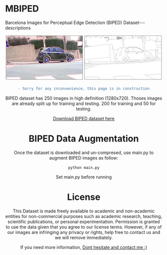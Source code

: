 # MBIPED
Barcelona Images for Perceptual Edge Detection (BIPED) Dataset---descriptions

<div style="text-align:center"><img src='figs/BIPED_banner.png' width=800>

```diff
- Sorry for any inconvenience, this page is in construction
``` 
BIPED dataset has 250 images in high definition (1280x720). Thoses images are already split up for training and testing. 200 for training and 50 for testing.

[Download BIPED dataset here](https://drive.google.com/file/d/1l9cUbNK7CgpUsWYInce-djJQp-FyY5DO/view?usp=sharing)

# BIPED Data Augmentation
Once the dataset is downloaded and un-compresed, use main.py to augment BIPED images as follow:

    python main.py

Set main.py before running

# License

This Dataset is made freely available to academic and non-academic entities for non-commercial purposes such as academic research, teaching, scientific publications, or personal experimentation. Permission is granted to use the data given that you agree to our license terms. However, if any of our images are infringing any privacy or rights, help free to contact us and we will remove immediately.

If you need more information, [Dont hesitate and contact me :)](https://xavysp.github.io)

